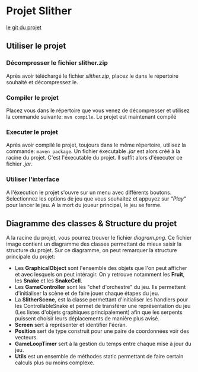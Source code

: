 # Projet Slither
[le git du projet](https://gaufre.informatique.univ-paris-diderot.fr/nico/slither)

## Utiliser le projet

### Décompresser le fichier slither.zip
Après avoir téléchargé le fichier _slither.zip_, placez le dans le répertoire souhaité et décompressez le.

### Compiler le projet
Placez vous dans le répertoire que vous venez de décompresser et utilisez la commande suivante:
```mvn compile```. Le projet est maintenant compilé

### Executer le projet
Après avoir compilé le projet, toujours dans le même répertoire, utilisez la commande:
```maven package```. Un fichier éxecutable _.jar_ est alors créé à la racine du projet. C'est l'éxecutable du projet. Il suffit alors d'éxecuter ce fichier _.jar_.

### Utiliser l'interface
A l'éxecution le projet s'ouvre sur un menu avec différents boutons. Selectionnez les options de jeu que vous souhaitez et appuyez sur _"Play"_ pour lancer le jeu. A la mort du joueur principal, le jeu se ferme.

## Diagramme des classes & Structure du projet
A la racine du projet, vous pourrez trouver le fichier _diagram.png_. Ce fichier image contient un diagramme des classes permettant de mieux saisir la structure du projet.
Sur ce diagramme, on peut remarquer la structure principale du projet:
- Les **GraphicalObject** sont l'ensemble des objets que l'on peut afficher et avec lesquels on peut intéragir. On y retrouve notamment les **Fruit**, les **Snake** et les **SnakeCell**.
- Les **GameController** sont les "chef d'orchestre" du jeu. Ils permettent d'initialiser la scène et de faire jouer chaque étapes du jeu.
- La **SlitherScene**, est la classe permettant d'initialiser les handlers pour les ControllableSnake et permet de transférer une représentation du jeu (Les listes d'objets graphiques principalement) afin que les serpents puissent choisir leurs déplacements de manière plus avisé.
- **Screen** sert à représenter et identifier l'écran.
- **Position** sert de type construit pour une paire de coordonnées voir des vecteurs.
- **GameLoopTimer** sert à la gestion du temps entre chaque mise à jour du jeu.
- **Utils** est un ensemble de méthodes static permettant de faire certain calculs plus ou moins complexe.
